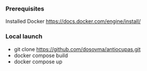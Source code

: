 ### Prerequisites

Installed Docker https://docs.docker.com/engine/install/

### Local launch

- git clone https://github.com/dosovma/antiocupas.git
- docker compose build
- docker compose up